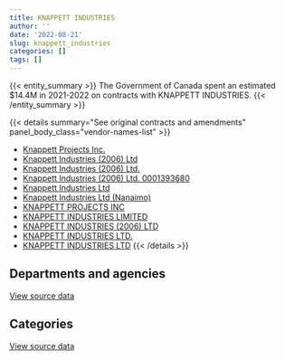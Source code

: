 ```yaml
---
title: KNAPPETT INDUSTRIES
author: ''
date: '2022-08-21'
slug: knappett_industries
categories: []
tags: []
---
```


<script src="/rmarkdown-libs/htmlwidgets/htmlwidgets.js"></script>
<link href="/rmarkdown-libs/datatables-css/datatables-crosstalk.css" rel="stylesheet" />
<script src="/rmarkdown-libs/datatables-binding/datatables.js"></script>
<script src="/rmarkdown-libs/jquery/jquery-3.6.0.min.js"></script>
<link href="/rmarkdown-libs/dt-core-bootstrap/css/dataTables.bootstrap.min.css" rel="stylesheet" />
<link href="/rmarkdown-libs/dt-core-bootstrap/css/dataTables.bootstrap.extra.css" rel="stylesheet" />
<script src="/rmarkdown-libs/dt-core-bootstrap/js/jquery.dataTables.min.js"></script>
<script src="/rmarkdown-libs/dt-core-bootstrap/js/dataTables.bootstrap.min.js"></script>
<link href="/rmarkdown-libs/crosstalk/css/crosstalk.min.css" rel="stylesheet" />
<script src="/rmarkdown-libs/crosstalk/js/crosstalk.min.js"></script>
<script src="/rmarkdown-libs/htmlwidgets/htmlwidgets.js"></script>
<link href="/rmarkdown-libs/datatables-css/datatables-crosstalk.css" rel="stylesheet" />
<script src="/rmarkdown-libs/datatables-binding/datatables.js"></script>
<script src="/rmarkdown-libs/jquery/jquery-3.6.0.min.js"></script>
<link href="/rmarkdown-libs/dt-core-bootstrap/css/dataTables.bootstrap.min.css" rel="stylesheet" />
<link href="/rmarkdown-libs/dt-core-bootstrap/css/dataTables.bootstrap.extra.css" rel="stylesheet" />
<script src="/rmarkdown-libs/dt-core-bootstrap/js/jquery.dataTables.min.js"></script>
<script src="/rmarkdown-libs/dt-core-bootstrap/js/dataTables.bootstrap.min.js"></script>
<link href="/rmarkdown-libs/crosstalk/css/crosstalk.min.css" rel="stylesheet" />
<script src="/rmarkdown-libs/crosstalk/js/crosstalk.min.js"></script>

{{< entity_summary >}}
The Government of Canada spent an estimated \$14.4M in 2021-2022 on contracts with KNAPPETT INDUSTRIES.
{{< /entity_summary >}}

{{< details summary="See original contracts and amendments" panel_body_class="vendor-names-list" >}}
- [Knappett Projects Inc.](https://search.open.canada.ca/en/ct/?sort=contract_value_f%20desc&page=1&search_text=%22Knappett%20Projects%20Inc.%22)
- [Knappett Industries (2006) Ltd](https://search.open.canada.ca/en/ct/?sort=contract_value_f%20desc&page=1&search_text=%22Knappett%20Industries%20%282006%29%20Ltd%22)
- [Knappett Industries (2006) Ltd.](https://search.open.canada.ca/en/ct/?sort=contract_value_f%20desc&page=1&search_text=%22Knappett%20Industries%20%282006%29%20Ltd.%22)
- [Knappett Industries (2006) Ltd. 0001393680](https://search.open.canada.ca/en/ct/?sort=contract_value_f%20desc&page=1&search_text=%22Knappett%20Industries%20%282006%29%20Ltd.%20%200001393680%22)
- [Knappett Industries Ltd](https://search.open.canada.ca/en/ct/?sort=contract_value_f%20desc&page=1&search_text=%22Knappett%20Industries%20Ltd%22)
- [Knappett Industries Ltd (Nanaimo)](https://search.open.canada.ca/en/ct/?sort=contract_value_f%20desc&page=1&search_text=%22Knappett%20Industries%20Ltd%20%28Nanaimo%29%22)
- [KNAPPETT PROJECTS INC](https://search.open.canada.ca/en/ct/?sort=contract_value_f%20desc&page=1&search_text=%22KNAPPETT%20PROJECTS%20INC%22)
- [KNAPPETT INDUSTRIES LIMITED](https://search.open.canada.ca/en/ct/?sort=contract_value_f%20desc&page=1&search_text=%22KNAPPETT%20INDUSTRIES%20LIMITED%22)
- [KNAPPETT INDUSTRIES (2006) LTD](https://search.open.canada.ca/en/ct/?sort=contract_value_f%20desc&page=1&search_text=%22KNAPPETT%20INDUSTRIES%20%282006%29%20LTD%22)
- [KNAPPETT INDUSTRIES LTD.](https://search.open.canada.ca/en/ct/?sort=contract_value_f%20desc&page=1&search_text=%22KNAPPETT%20INDUSTRIES%20LTD.%22)
- [KNAPPETT INDUSTRIES LTD](https://search.open.canada.ca/en/ct/?sort=contract_value_f%20desc&page=1&search_text=%22KNAPPETT%20INDUSTRIES%20LTD%22)
{{< /details >}}

## Departments and agencies

<div id="htmlwidget-1" style="width:100%;height:auto;" class="datatables html-widget"></div>
<script type="application/json" data-for="htmlwidget-1">{"x":{"style":"bootstrap","filter":"none","vertical":false,"data":[["<a href=\"/departments/dnd-mdn/\">National Defence<\/a>"],[22408.16],[9261103.4],[14272701.79],[14355934.8]],"container":"<table class=\"table table-striped table-hover row-border order-column display\">\n  <thead>\n    <tr>\n      <th>Department<\/th>\n      <th>2018-2019<\/th>\n      <th>2019-2020<\/th>\n      <th>2020-2021<\/th>\n      <th>2021-2022<\/th>\n    <\/tr>\n  <\/thead>\n<\/table>","options":{"order":[[4,"desc"]],"pageLength":10,"autoWidth":true,"columnDefs":[{"targets":1,"render":"function(data, type, row, meta) {\n    return type !== 'display' ? data : DTWidget.formatCurrency(data, \"$\", 2, 3, \",\", \".\", true, null);\n  }"},{"targets":2,"render":"function(data, type, row, meta) {\n    return type !== 'display' ? data : DTWidget.formatCurrency(data, \"$\", 2, 3, \",\", \".\", true, null);\n  }"},{"targets":3,"render":"function(data, type, row, meta) {\n    return type !== 'display' ? data : DTWidget.formatCurrency(data, \"$\", 2, 3, \",\", \".\", true, null);\n  }"},{"targets":4,"render":"function(data, type, row, meta) {\n    return type !== 'display' ? data : DTWidget.formatCurrency(data, \"$\", 2, 3, \",\", \".\", true, null);\n  }"},{"width":"16%","targets":[1,2,3,4]},{"className":"dt-right","targets":[1,2,3,4]}],"orderClasses":false}},"evals":["options.columnDefs.0.render","options.columnDefs.1.render","options.columnDefs.2.render","options.columnDefs.3.render"],"jsHooks":[]}</script>
<p class="text-right">
<a href="https://github.com/GoC-Spending/contracts-data/tree/main/data/out/vendors/knappett_industries/summary_by_fiscal_year_by_department.csv" class="source-data-link btn btn-link">View source data</a>
</p>

## Categories

<div id="htmlwidget-2" style="width:100%;height:auto;" class="datatables html-widget"></div>
<script type="application/json" data-for="htmlwidget-2">{"x":{"style":"bootstrap","filter":"none","vertical":false,"data":[["<a href=\"/categories/1_facilities_and_construction/\">Facilities and construction<\/a>"],[22408.16],[9261103.4],[14272701.79],[14355934.8]],"container":"<table class=\"table table-striped table-hover row-border order-column display\">\n  <thead>\n    <tr>\n      <th>Category<\/th>\n      <th>2018-2019<\/th>\n      <th>2019-2020<\/th>\n      <th>2020-2021<\/th>\n      <th>2021-2022<\/th>\n    <\/tr>\n  <\/thead>\n<\/table>","options":{"order":[[4,"desc"]],"dom":"t","pageLength":30,"autoWidth":true,"columnDefs":[{"targets":1,"render":"function(data, type, row, meta) {\n    return type !== 'display' ? data : DTWidget.formatCurrency(data, \"$\", 2, 3, \",\", \".\", true, null);\n  }"},{"targets":2,"render":"function(data, type, row, meta) {\n    return type !== 'display' ? data : DTWidget.formatCurrency(data, \"$\", 2, 3, \",\", \".\", true, null);\n  }"},{"targets":3,"render":"function(data, type, row, meta) {\n    return type !== 'display' ? data : DTWidget.formatCurrency(data, \"$\", 2, 3, \",\", \".\", true, null);\n  }"},{"targets":4,"render":"function(data, type, row, meta) {\n    return type !== 'display' ? data : DTWidget.formatCurrency(data, \"$\", 2, 3, \",\", \".\", true, null);\n  }"},{"width":"16%","targets":[1,2,3,4]},{"className":"dt-right","targets":[1,2,3,4]}],"orderClasses":false,"lengthMenu":[10,25,30,50,100]}},"evals":["options.columnDefs.0.render","options.columnDefs.1.render","options.columnDefs.2.render","options.columnDefs.3.render"],"jsHooks":[]}</script>
<p class="text-right">
<a href="https://github.com/GoC-Spending/contracts-data/tree/main/data/out/vendors/knappett_industries/summary_by_fiscal_year_by_category.csv" class="source-data-link btn btn-link">View source data</a>
</p>
